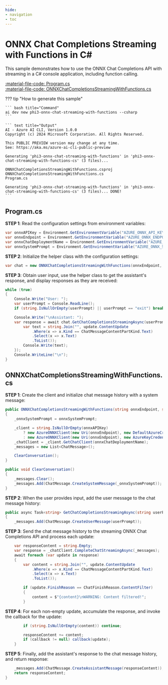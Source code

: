 ```yaml
---
hide:
- navigation
- toc
---
```

# ONNX Chat Completions Streaming with Functions in C#

This sample demonstrates how to use the ONNX Chat Completions API with streaming in a C# console application, including function calling.

[:material-file-code: Program.cs](./samples/phi3-onnx-chat-streaming-with-functions-cs/Program.cs)  
[:material-file-code: ONNXChatCompletionsStreamingWithFunctions.cs](./samples/phi3-onnx-chat-streaming-with-functions-cs/ONNXChatCompletionsStreamingWithFunctions.cs)  

??? tip "How to generate this sample"

    ``` bash title="Command"
    ai dev new phi3-onnx-chat-streaming-with-functions --csharp
    ```

    ``` text title="Output"
    AI - Azure AI CLI, Version 1.0.0
    Copyright (c) 2024 Microsoft Corporation. All Rights Reserved.

    This PUBLIC PREVIEW version may change at any time.
    See: https://aka.ms/azure-ai-cli-public-preview

    Generating 'phi3-onnx-chat-streaming-with-functions' in 'phi3-onnx-chat-streaming-with-functions-cs' (3 files)...

    ONNXChatCompletionsStreamingWithFunctions.csproj
    ONNXChatCompletionsStreamingWithFunctions.cs
    Program.cs

    Generating 'phi3-onnx-chat-streaming-with-functions' in 'phi3-onnx-chat-streaming-with-functions-cs' (3 files)... DONE!
    ```


## Program.cs

**STEP 1**: Read the configuration settings from environment variables:

``` csharp title="Program.cs"
var onnxAPIKey = Environment.GetEnvironmentVariable("AZURE_ONNX_API_KEY") ?? "<insert your ONNX API key here>";
var onnxEndpoint = Environment.GetEnvironmentVariable("AZURE_ONNX_ENDPOINT") ?? "<insert your ONNX endpoint here>";
var onnxChatDeploymentName = Environment.GetEnvironmentVariable("AZURE_ONNX_CHAT_DEPLOYMENT") ?? "<insert your ONNX chat deployment name here>";
var onnxSystemPrompt = Environment.GetEnvironmentVariable("AZURE_ONNX_SYSTEM_PROMPT") ?? "You are a helpful AI assistant.";
```

**STEP 2**: Initialize the helper class with the configuration settings:

``` csharp title="Program.cs"
var chat = new ONNXChatCompletionsStreamingWithFunctions(onnxEndpoint, onnxAPIKey, onnxChatDeploymentName, onnxSystemPrompt);
```

**STEP 3**: Obtain user input, use the helper class to get the assistant's response, and display responses as they are received:

``` csharp title="Program.cs"
while (true)
{
    Console.Write("User: ");
    var userPrompt = Console.ReadLine();
    if (string.IsNullOrEmpty(userPrompt) || userPrompt == "exit") break;

    Console.Write("\nAssistant: ");
    var response = await chat.GetChatCompletionsStreamingAsync(userPrompt, update => {
        var text = string.Join("", update.ContentUpdate
            .Where(x => x.Kind == ChatMessageContentPartKind.Text)
            .Select(x => x.Text)
            .ToList());
        Console.Write(text);
    });
    Console.WriteLine("\n");
}
```

## ONNXChatCompletionsStreamingWithFunctions.cs

**STEP 1**: Create the client and initialize chat message history with a system message:

``` csharp title="ONNXChatCompletionsStreamingWithFunctions.cs"
public ONNXChatCompletionsStreamingWithFunctions(string onnxEndpoint, string onnxAPIKey, string onnxChatDeploymentName, string onnxSystemPrompt)
{
    _onnxSystemPrompt = onnxSystemPrompt;

    _client = string.IsNullOrEmpty(onnxAPIKey)
        ? new AzureONNXClient(new Uri(onnxEndpoint), new DefaultAzureCredential())
        : new AzureONNXClient(new Uri(onnxEndpoint), new AzureKeyCredential(onnxAPIKey));
    _chatClient = _client.GetChatClient(onnxChatDeploymentName);
    _messages = new List<ChatMessage>();

    ClearConversation();
}

public void ClearConversation()
{
    _messages.Clear();
    _messages.Add(ChatMessage.CreateSystemMessage(_onnxSystemPrompt));
}
```

**STEP 2**: When the user provides input, add the user message to the chat message history:

``` csharp title="ONNXChatCompletionsStreamingWithFunctions.cs"
public async Task<string> GetChatCompletionsStreamingAsync(string userPrompt, Action<StreamingChatCompletionUpdate>? callback = null)
{
    _messages.Add(ChatMessage.CreateUserMessage(userPrompt));
```

**STEP 3**: Send the chat message history to the streaming ONNX Chat Completions API and process each update:

``` csharp title="ONNXChatCompletionsStreamingWithFunctions.cs"
    var responseContent = string.Empty;
    var response = _chatClient.CompleteChatStreamingAsync(_messages);
    await foreach (var update in response)
    {
        var content = string.Join("", update.ContentUpdate
            .Where(x => x.Kind == ChatMessageContentPartKind.Text)
            .Select(x => x.Text)
            .ToList());

        if (update.FinishReason == ChatFinishReason.ContentFilter)
        {
            content = $"{content}\nWARNING: Content filtered!";
        }
```

**STEP 4**: For each non-empty update, accumulate the response, and invoke the callback for the update:

``` csharp title="ONNXChatCompletionsStreamingWithFunctions.cs"
        if (string.IsNullOrEmpty(content)) continue;

        responseContent += content;
        if (callback != null) callback(update);
    }
```

**STEP 5**: Finally, add the assistant's response to the chat message history, and return response:

``` csharp title="ONNXChatCompletionsStreamingWithFunctions.cs"
    _messages.Add(ChatMessage.CreateAssistantMessage(responseContent));
    return responseContent;
}
```